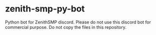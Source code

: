 # zenith-smp-py-bot
Python bot for ZenithSMP discord.
Please do not use this discord bot for commercial purpose.
Do not copy the files in this repository.

